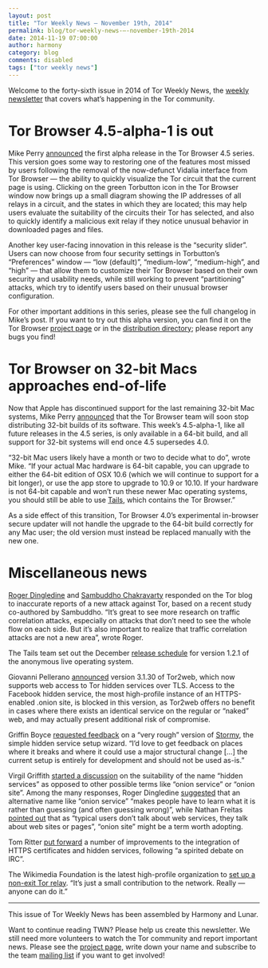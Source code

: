 ```yaml
---
layout: post
title: "Tor Weekly News — November 19th, 2014"
permalink: blog/tor-weekly-news-—-november-19th-2014
date: 2014-11-19 07:00:00
author: harmony
category: blog
comments: disabled
tags: ["tor weekly news"]
---
```


Welcome to the forty-sixth issue in 2014 of Tor Weekly News, the [weekly newsletter](https://lists.torproject.org/cgi-bin/mailman/listinfo/tor-news) that covers what’s happening in the Tor community.

Tor Browser 4.5-alpha-1 is out
==============================

Mike Perry [announced](https://blog.torproject.org/blog/tor-browser-45-alpha-1-released) the first alpha release in the Tor Browser 4.5 series. This version goes some way to restoring one of the features most missed by users following the removal of the now-defunct Vidalia interface from Tor Browser — the ability to quickly visualize the Tor circuit that the current page is using. Clicking on the green Torbutton icon in the Tor Browser window now brings up a small diagram showing the IP addresses of all relays in a circuit, and the states in which they are located; this may help users evaluate the suitability of the circuits their Tor has selected, and also to quickly identify a malicious exit relay if they notice unusual behavior in downloaded pages and files.

Another key user-facing innovation in this release is the “security slider”. Users can now choose from four security settings in Torbutton’s “Preferences” window — “low (default)”, “medium-low”, “medium-high”, and “high” — that allow them to customize their Tor Browser based on their own security and usability needs, while still working to prevent “partitioning” attacks, which try to identify users based on their unusual browser configuration.

For other important additions in this series, please see the full changelog in Mike’s post. If you want to try out this alpha version, you can find it on the Tor Browser [project page](https://www.torproject.org/projects/torbrowser.html#downloads-alpha) or in the [distribution directory](https://www.torproject.org/dist/torbrowser/4.5-alpha-1/); please report any bugs you find!

Tor Browser on 32-bit Macs approaches end-of-life
=================================================

Now that Apple has discontinued support for the last remaining 32-bit Mac systems, Mike Perry [announced](https://blog.torproject.org/blog/end-life-plan-tor-browser-32-bit-macs) that the Tor Browser team will soon stop distributing 32-bit builds of its software. This week’s 4.5-alpha-1, like all future releases in the 4.5 series, is only available in a 64-bit build, and all support for 32-bit systems will end once 4.5 supersedes 4.0.

“32-bit Mac users likely have a month or two to decide what to do”, wrote Mike. “If your actual Mac hardware is 64-bit capable, you can upgrade to either the 64-bit edition of OSX 10.6 (which we will continue to support for a bit longer), or use the app store to upgrade to 10.9 or 10.10. If your hardware is not 64-bit capable and won’t run these newer Mac operating systems, you should still be able to use [Tails](https://tails.boum.org), which contains the Tor Browser.”

As a side effect of this transition, Tor Browser 4.0’s experimental in-browser secure updater will not handle the upgrade to the 64-bit build correctly for any Mac user; the old version must instead be replaced manually with the new one.

Miscellaneous news
==================

[Roger Dingledine](https://blog.torproject.org/blog/traffic-correlation-using-netflows) and [Sambuddho Chakravarty](https://blog.torproject.org/blog/traffic-correlation-using-netflows#comment-78918) responded on the Tor blog to inaccurate reports of a new attack against Tor, based on a recent study co-authored by Sambuddho. “It’s great to see more research on traffic correlation attacks, especially on attacks that don’t need to see the whole flow on each side. But it’s also important to realize that traffic correlation attacks are not a new area”, wrote Roger.

The Tails team set out the December [release schedule](https://mailman.boum.org/pipermail/tails-dev/2014-November/007422.html) for version 1.2.1 of the anonymous live operating system.

Giovanni Pellerano [announced](https://lists.torproject.org/pipermail/tor-talk/2014-November/035742.html) version 3.1.30 of Tor2web, which now supports web access to Tor hidden services over TLS. Access to the Facebook hidden service, the most high-profile instance of an HTTPS-enabled .onion site, is blocked in this version, as Tor2web offers no benefit in cases where there exists an identical service on the regular or “naked” web, and may actually present additional risk of compromise.

Griffin Boyce [requested feedback](https://lists.torproject.org/pipermail/tor-dev/2014-November/007798.html) on a “very rough” version of [Stormy](https://github.com/glamrock/Stormy), the simple hidden service setup wizard. “I’d love to get feedback on places where it breaks and where it could use a major structural change […] the current setup is entirely for development and should not be used as-is.”

Virgil Griffith [started a discussion](https://lists.torproject.org/pipermail/tor-talk/2014-November/035658.html) on the suitability of the name “hidden services” as opposed to other possible terms like “onion service” or “onion site”. Among the many responses, Roger Dingledine [suggested](https://lists.torproject.org/pipermail/tor-talk/2014-November/035660.html) that an alternative name like “onion service” “makes people have to learn what it is rather than guessing (and often guessing wrong)”, while Nathan Freitas [pointed out](https://lists.torproject.org/pipermail/tor-talk/2014-November/035662.html) that as “typical users don’t talk about web services, they talk about web sites or pages”, “onion site” might be a term worth adopting.

Tom Ritter [put forward](https://lists.torproject.org/pipermail/tor-dev/2014-November/007786.html) a number of improvements to the integration of HTTPS certificates and hidden services, following “a spirited debate on IRC”.

The Wikimedia Foundation is the latest high-profile organization to [set up a non-exit Tor relay](https://lists.torproject.org/pipermail/tor-talk/2014-November/035655.html). “It’s just a small contribution to the network. Really — anyone can do it.”

* * * * *

This issue of Tor Weekly News has been assembled by Harmony and Lunar.

Want to continue reading TWN? Please help us create this newsletter. We still need more volunteers to watch the Tor community and report important news. Please see the [project page](https://trac.torproject.org/projects/tor/wiki/TorWeeklyNews), write down your name and subscribe to the team [mailing list](https://lists.torproject.org/cgi-bin/mailman/listinfo/news-team) if you want to get involved!
